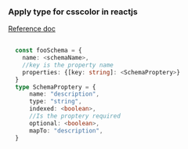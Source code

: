 ### Apply type for csscolor in reactjs
[Reference doc](https://fettblog.eu/typescript-react/styles/)
```typescript
  
  const fooSchema = {
    name: <schemaName>,
    //key is the property name
    properties: {[key: string]: <SchemaProptery>}
  }
  type SchemaProptery = {
      name: "description",
      type: "string",
      indexed: <boolean>,
      //Is the proptery required
      optional: <boolean>,
      mapTo: "description",
  }
```